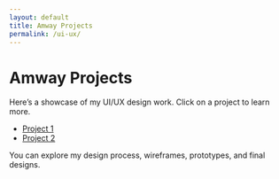 ```yaml
---
layout: default
title: Amway Projects
permalink: /ui-ux/
---
```


# Amway Projects

Here’s a showcase of my UI/UX design work. Click on a project to learn more.

- [Project 1](/projects/Amway)
- [Project 2](/projects/Sunnypam)

You can explore my design process, wireframes, prototypes, and final designs.
